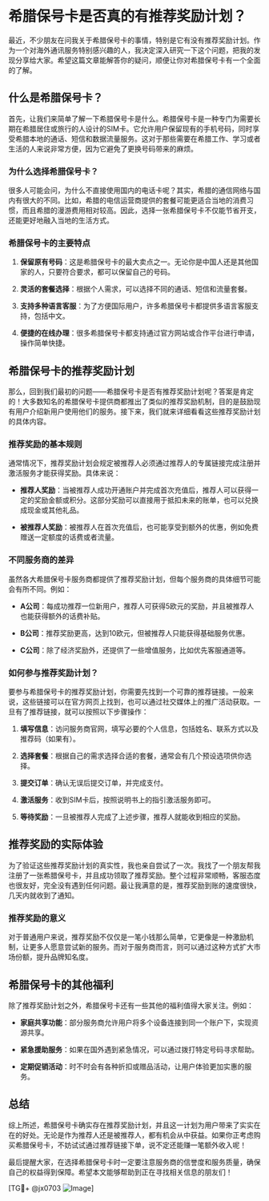 # 希腊保号卡是否真的有推荐奖励计划？

最近，不少朋友在问我关于希腊保号卡的事情，特别是它有没有推荐奖励计划。作为一个对海外通讯服务特别感兴趣的人，我决定深入研究一下这个问题，把我的发现分享给大家。希望这篇文章能解答你的疑问，顺便让你对希腊保号卡有一个全面的了解。

## 什么是希腊保号卡？

首先，让我们来简单了解一下希腊保号卡是什么。希腊保号卡是一种专门为需要长期在希腊居住或旅行的人设计的SIM卡。它允许用户保留现有的手机号码，同时享受希腊本地的通话、短信和数据流量服务。这对于那些需要在希腊工作、学习或者生活的人来说非常方便，因为它避免了更换号码带来的麻烦。

### 为什么选择希腊保号卡？

很多人可能会问，为什么不直接使用国内的电话卡呢？其实，希腊的通信网络与国内有很大的不同。比如，希腊的电信运营商提供的套餐可能更适合当地的消费习惯，而且希腊的漫游费用相对较高。因此，选择一张希腊保号卡不仅能节省开支，还能更好地融入当地的生活方式。

### 希腊保号卡的主要特点

1. **保留原有号码**：这是希腊保号卡的最大卖点之一。无论你是中国人还是其他国家的人，只要符合要求，都可以保留自己的号码。
   
2. **灵活的套餐选择**：根据个人需求，可以选择不同的通话、短信和流量套餐。

3. **支持多种语言客服**：为了方便国际用户，许多希腊保号卡都提供多语言客服支持，包括中文。

4. **便捷的在线办理**：很多希腊保号卡都支持通过官方网站或合作平台进行申请，操作简单快捷。

## 希腊保号卡的推荐奖励计划

那么，回到我们最初的问题——希腊保号卡是否有推荐奖励计划呢？答案是肯定的！大多数知名的希腊保号卡提供商都推出了类似的推荐奖励机制，目的是鼓励现有用户介绍新用户使用他们的服务。接下来，我们就来详细看看这些推荐奖励计划的具体内容。

### 推荐奖励的基本规则

通常情况下，推荐奖励计划会规定被推荐人必须通过推荐人的专属链接完成注册并激活服务才能获得奖励。具体来说：

- **推荐人奖励**：当被推荐人成功开通账户并完成首次充值后，推荐人可以获得一定的奖励金额或积分。这部分奖励可以直接用于抵扣未来的账单，也可以兑换成现金或其他礼品。
  
- **被推荐人奖励**：被推荐人在首次充值后，也可能享受到额外的优惠，例如免费赠送一定额度的话费或者流量。

### 不同服务商的差异

虽然各大希腊保号卡服务商都提供了推荐奖励计划，但每个服务商的具体细节可能会有所不同。例如：

- **A公司**：每成功推荐一位新用户，推荐人可获得5欧元的奖励，并且被推荐人也能获得额外的话费补贴。
  
- **B公司**：推荐奖励更高，达到10欧元，但被推荐人只能获得基础服务优惠。

- **C公司**：除了经济奖励外，还提供了一些增值服务，比如优先客服通道等。

### 如何参与推荐奖励计划？

要参与希腊保号卡的推荐奖励计划，你需要先找到一个可靠的推荐链接。一般来说，这些链接可以在官方网页上找到，也可以通过社交媒体上的推广活动获取。一旦有了推荐链接，就可以按照以下步骤操作：

1. **填写信息**：访问服务商官网，填写必要的个人信息，包括姓名、联系方式以及推荐码（如果有）。
   
2. **选择套餐**：根据自己的需求选择合适的套餐，通常会有几个预设选项供你选择。

3. **提交订单**：确认无误后提交订单，并完成支付。

4. **激活服务**：收到SIM卡后，按照说明书上的指引激活服务即可。

5. **等待奖励**：一旦被推荐人完成了上述步骤，推荐人就能收到相应的奖励。

## 推荐奖励的实际体验

为了验证这些推荐奖励计划的真实性，我也亲自尝试了一次。我找了一个朋友帮我注册了一张希腊保号卡，并且成功领取了推荐奖励。整个过程非常顺畅，客服态度也很友好，完全没有遇到任何问题。最让我满意的是，推荐奖励到账的速度很快，几天内就收到了通知。

### 推荐奖励的意义

对于普通用户来说，推荐奖励不仅仅是一笔小钱那么简单，它更像是一种激励机制，让更多人愿意尝试新的服务。而对于服务商而言，则可以通过这种方式扩大市场份额，提升品牌知名度。

## 希腊保号卡的其他福利

除了推荐奖励计划之外，希腊保号卡还有一些其他的福利值得大家关注。例如：

- **家庭共享功能**：部分服务商允许用户将多个设备连接到同一个账户下，实现资源共享。
  
- **紧急援助服务**：如果在国外遇到紧急情况，可以通过拨打特定号码寻求帮助。

- **定期促销活动**：时不时会有各种折扣或赠品活动，让用户体验更加实惠的服务。

## 总结

综上所述，希腊保号卡确实存在推荐奖励计划，并且这一计划为用户带来了实实在在的好处。无论是作为推荐人还是被推荐人，都有机会从中获益。如果你正考虑购买希腊保号卡，不妨试试通过推荐链接下单，说不定还能赚一笔额外收入呢！

最后提醒大家，在选择希腊保号卡时一定要注意服务商的信誉度和服务质量，确保自己的权益得到保障。希望本文能够帮助到正在寻找相关信息的朋友们！

[TG💪+ @jx0703 ![Image](https://github.com/user-attachments/assets/dbca1d08-cadb-493c-b0ec-ad6f7a83f270)]
